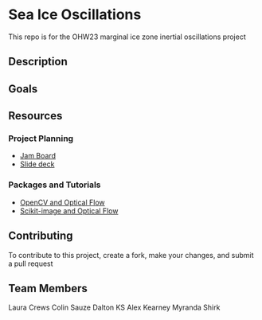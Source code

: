 # Sea Ice Oscillations
This repo is for the OHW23 marginal ice zone inertial oscillations project

## Description

## Goals

## Resources

### Project Planning

- [Jam Board](https://jamboard.google.com/d/1lOgVwnqQLvNRPAOEVEGnWXm8FSTuPYQWbteptKrslTM/viewer?f=4)
- [Slide deck](https://docs.google.com/presentation/d/1eQKSdFHNGMDqGJMY4d-yGnNm4UrUj5kIS2mLQGPMZC8/edit#slide=id.g239da66eda5_18_7)

### Packages and Tutorials

- [OpenCV and Optical Flow](https://docs.opencv.org/3.4/d4/dee/tutorial_optical_flow.html)
- [Scikit-image and Optical Flow](https://scikit-image.org/docs/stable/auto_examples/registration/plot_opticalflow.html)
 
## Contributing
To contribute to this project, create a fork, make your changes, and submit a pull request

## Team Members
Laura Crews
Colin Sauze
Dalton KS
Alex Kearney
Myranda Shirk
